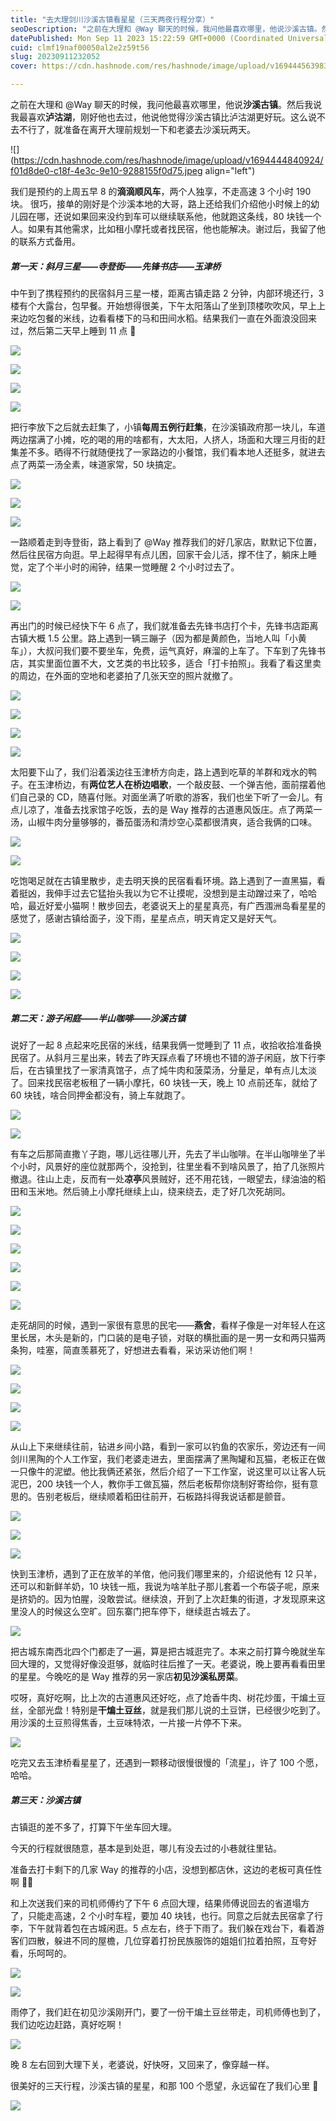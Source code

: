 ```yaml
---
title: "去大理剑川沙溪古镇看星星（三天两夜行程分享）"
seoDescription: "之前在大理和 @Way 聊天的时候，我问他最喜欢哪里，他说沙溪古镇。然后我说我最喜欢泸沽湖，刚好他也去过，他说他觉得沙溪古镇比泸沽湖更好玩。这么说不去不行了。"
datePublished: Mon Sep 11 2023 15:22:59 GMT+0000 (Coordinated Universal Time)
cuid: clmf19naf00050al2e2z59t56
slug: 20230911232052
cover: https://cdn.hashnode.com/res/hashnode/image/upload/v1694445639835/cbdb0a46-17f5-420b-a896-090afb714a4c.jpeg

---
```


之前在大理和 @Way 聊天的时候，我问他最喜欢哪里，他说**沙溪古镇**。然后我说我最喜欢**泸沽湖**，刚好他也去过，他说他觉得沙溪古镇比泸沽湖更好玩。这么说不去不行了，就准备在离开大理前规划一下和老婆去沙溪玩两天。

![](https://cdn.hashnode.com/res/hashnode/image/upload/v1694444840924/f01d8de0-c18f-4e3c-9e10-9288155f0d75.jpeg align="left")

我们是预约的上周五早 8 的**滴滴顺风车**，两个人独享，不走高速 3 个小时 190 块。 很巧，接单的刚好是个沙溪本地的大哥，路上还给我们介绍他小时候上的幼儿园在哪，还说如果回来没约到车可以继续联系他，他就跑这条线，80 块钱一个人。如果有其他需求，比如租小摩托或者找民宿，他也能解决。谢过后，我留了他的联系方式备用。

##### **第一天：斜月三星——寺登街——先锋书店——玉津桥**

中午到了携程预约的民宿斜月三星一楼，距离古镇走路 2 分钟，内部环境还行，3 楼有个大露台，包早餐。开始想得很美，下午太阳落山了坐到顶楼吹吹风，早上上来边吃包餐的米线，边看看楼下的马和田间水稻。结果我们一直在外面浪没回来过，然后第二天早上睡到 11 点 🤣

![](https://cdn.hashnode.com/res/hashnode/image/upload/v1694444956249/291e97d8-541a-4751-a821-81cd65e9dd49.png)

![](https://cdn.hashnode.com/res/hashnode/image/upload/v1694444964498/b08a90d2-5321-4750-9b29-86caa73460dc.png)

![](https://cdn.hashnode.com/res/hashnode/image/upload/v1694444972281/f3c66e10-a2de-4bc6-b854-a5149612152f.png)

![](https://cdn.hashnode.com/res/hashnode/image/upload/v1694444983407/e57c6bfb-95f3-4791-b1d9-9e4b7ea28ea8.png)

把行李放下之后就去赶集了，小镇**每周五例行赶集**，在沙溪镇政府那一块儿，车道两边摆满了小摊，吃的喝的用的啥都有，大太阳，人挤人，场面和大理三月街的赶集差不多。晒得不行就随便找了一家路边的小餐馆，我们看本地人还挺多，就进去点了两菜一汤全素，味道家常，50 块搞定。

![](https://cdn.hashnode.com/res/hashnode/image/upload/v1694445006244/9ba17c5a-f89c-490f-988a-7ee6db97c11d.png)

![](https://cdn.hashnode.com/res/hashnode/image/upload/v1694445015993/885c2300-5417-437e-904f-d7ffbe7db5a5.png)

![](https://cdn.hashnode.com/res/hashnode/image/upload/v1694445027287/e555b767-53b6-4f63-b228-63d45c8b59f3.png)

一路顺着走到寺登街，路上看到了 @Way 推荐我们的好几家店，默默记下位置，然后往民宿方向逛。早上起得早有点儿困，回家干会儿活，撑不住了，躺床上睡觉，定了个半小时的闹钟，结果一觉睡醒 2 个小时过去了。

![](https://cdn.hashnode.com/res/hashnode/image/upload/v1694445041417/05ab1c7e-1b5f-4de4-b981-e9fe4895c9a7.png)

![](https://cdn.hashnode.com/res/hashnode/image/upload/v1694445047404/489dbc04-524d-494c-8d9d-0e3ea0d9927b.png)

再出门的时候已经快下午 6 点了，我们就准备去先锋书店打个卡，先锋书店距离古镇大概 1.5 公里。路上遇到一辆三蹦子（因为都是黄颜色，当地人叫「小黄车」），大叔问我们要不要坐车，免费，运气真好，麻溜的上车了。下车到了先锋书店，其实里面位置不大，文艺类的书比较多，适合「打卡拍照」。我看了看这里卖的周边，在外面的空地和老婆拍了几张天空的照片就撤了。

![](https://cdn.hashnode.com/res/hashnode/image/upload/v1694445057341/66e8e452-1d93-4e01-9ef5-f96b7f3f42e5.png)

![](https://cdn.hashnode.com/res/hashnode/image/upload/v1694445073566/8654e100-5093-4d6e-9f1a-ecdb99a68f34.png)

![](https://cdn.hashnode.com/res/hashnode/image/upload/v1694445079840/75844fa8-5f6e-45f1-890f-609c74ddd6a1.png)

![](https://cdn.hashnode.com/res/hashnode/image/upload/v1694445090016/09bebb51-a1d8-48d0-bca6-d61dff681323.png)

太阳要下山了，我们沿着溪边往玉津桥方向走，路上遇到吃草的羊群和戏水的鸭子。在玉津桥边，有**两位艺人在桥边唱歌**，一个敲皮鼓、一个弹吉他，面前摆着他们自己录的 CD，随喜付账。对面坐满了听歌的游客，我们也坐下听了一会儿。有点儿凉了，准备去找家馆子吃饭，去的是 Way 推荐的古道惠风饭庄。点了两菜一汤，山椒牛肉分量够够的，番茄蛋汤和清炒空心菜都很清爽，适合我俩的口味。

![](https://cdn.hashnode.com/res/hashnode/image/upload/v1694445103123/17008062-9892-40a7-a6ac-b4272888bddb.png)

![](https://cdn.hashnode.com/res/hashnode/image/upload/v1694445114284/b7004f11-4844-44a8-bfee-65692593dc5d.png)

吃饱喝足就在古镇里散步，走去明天换的民宿看看环境。路上遇到了一直黑猫，看着挺凶，我伸手过去它猛抬头我以为它不让摸呢，没想到是主动蹭过来了，哈哈哈，最近好爱小猫啊！散步回去，老婆说天上的星星真亮，有广西涠洲岛看星星的感觉了，感谢古镇给面子，没下雨，星星点点，明天肯定又是好天气。

![](https://cdn.hashnode.com/res/hashnode/image/upload/v1694445122520/f7f33ca9-c39e-488e-afce-224aeafa533b.png)

![](https://cdn.hashnode.com/res/hashnode/image/upload/v1694445153585/5e4a7a22-2edb-48f1-b8ad-8da45493995b.png)

![](https://cdn.hashnode.com/res/hashnode/image/upload/v1694445160206/45c8adbf-aded-406b-9c88-abf6bc94a33f.png)

![](https://cdn.hashnode.com/res/hashnode/image/upload/v1694445169776/1d78f27a-fb72-45eb-a8f4-30d13eb6ad83.png)

##### **第二天：游子闲庭——半山咖啡——沙溪古镇**

说好了一起 8 点起来吃民宿的米线，结果我俩一觉睡到了 11 点，收拾收拾准备换民宿了。从斜月三星出来，转去了昨天踩点看了环境也不错的游子闲庭，放下行李后，在古镇里找了一家清真馆子，点了炖牛肉和菠菜汤，分量足，单有点儿太淡了。回来找民宿老板租了一辆小摩托，60 块钱一天，晚上 10 点前还车，就给了 60 块钱，啥合同押金都没有，骑上车就跑了。

![](https://cdn.hashnode.com/res/hashnode/image/upload/v1694445185199/e9e04705-4122-4587-80ec-0b8acbb63c18.png)

![](https://cdn.hashnode.com/res/hashnode/image/upload/v1694445195404/eb0efed0-c009-43ab-ae53-63db3e2d512f.png)

有车之后那简直撒丫子跑，哪儿远往哪儿开，先去了半山咖啡。在半山咖啡坐了半个小时，风景好的座位就那两个，没抢到，往里坐看不到啥风景了，拍了几张照片撤退。往山上走，反而有一处**凉亭**风景贼好，还不用花钱，一眼望去，绿油油的稻田和玉米地。然后骑上小摩托继续上山，绕来绕去，走了好几次死胡同。

![](https://cdn.hashnode.com/res/hashnode/image/upload/v1694445207242/fce69398-1283-4704-8729-01e5e0cefdb7.png)

![](https://cdn.hashnode.com/res/hashnode/image/upload/v1694445220903/252e29d9-6c1d-4ba4-b1c1-b8246814d3a7.png)

![](https://cdn.hashnode.com/res/hashnode/image/upload/v1694445228512/1ed76313-af67-4f63-a6c3-bc17d55e7178.png)

![](https://cdn.hashnode.com/res/hashnode/image/upload/v1694445235032/ade7e7c1-dc7b-44b8-9e92-f4d8fa992784.png)

![](https://cdn.hashnode.com/res/hashnode/image/upload/v1694445244750/55fa9d32-e19d-4d7f-8554-b80ec2060b98.png)

![](https://cdn.hashnode.com/res/hashnode/image/upload/v1694445251438/868bf302-0e09-4029-a26f-bc0f7d15d516.png)

走死胡同的时候，遇到一家很有意思的民宅——**燕舍**，看样子像是一对年轻人在这里长居，木头是新的，门口装的是电子锁，对联的横批画的是一男一女和两只猫两条狗，哇塞，简直羡慕死了，好想进去看看，采访采访他们啊！

![](https://cdn.hashnode.com/res/hashnode/image/upload/v1694445266471/50bdc2c5-9ed9-4db5-a0ce-4a861ee57bad.png)

![](https://cdn.hashnode.com/res/hashnode/image/upload/v1694445273904/e9a326b1-8452-4d1d-a454-69a5cae250ab.png)

![](https://cdn.hashnode.com/res/hashnode/image/upload/v1694445281276/1755058d-fe9b-44e6-b025-4a33272d145f.png)

![](https://cdn.hashnode.com/res/hashnode/image/upload/v1694445290204/17732675-145d-456f-bca8-380593fdbcb3.png)

从山上下来继续往前，钻进乡间小路，看到一家可以钓鱼的农家乐，旁边还有一间剑川黑陶的个人工作室，我们老婆走进去，里面摆满了黑陶罐和瓦猫，老板正在做一只像牛的泥塑。他比我俩还紧张，然后介绍了一下工作室，说这里可以让客人玩泥巴，200 块钱一个人，教你手工做瓦猫，然后老板帮你烧制好寄给你，挺有意思的。告别老板后，继续顺着稻田往前开，石板路抖得我说话都是颤音。

![](https://cdn.hashnode.com/res/hashnode/image/upload/v1694445303142/32e7c256-8eb3-48ee-8de2-1c8e6d788a84.png)

![](https://cdn.hashnode.com/res/hashnode/image/upload/v1694445310536/d8721e91-7d07-4bf6-a472-4f891a31f8d3.png)

![](https://cdn.hashnode.com/res/hashnode/image/upload/v1694445318899/c4255762-1d83-4d9e-92a3-3db14c5fafe5.png)

快到玉津桥，遇到了正在放羊的羊倌，他问我们哪里来的，介绍说他有 12 只羊，还可以和新鲜羊奶，10 块钱一瓶，我说为啥羊肚子那儿套着一个布袋子呢，原来是挤奶的。因为怕腥，没敢尝试。继续浪，开到了上次赶集的街道，才发现原来这里没人的时候这么空旷。回东寨门把车停下，继续逛古城去了。

![](https://cdn.hashnode.com/res/hashnode/image/upload/v1694445332300/7d94687e-73a3-4350-93be-3925d1b8848b.png)

把古城东南西北四个门都走了一遍，算是把古城逛完了。本来之前打算今晚就坐车回大理的，又觉得好像没逛够，就临时往后推了一天。老婆说，晚上要再看看田里的星星。今晚吃的是 Way 推荐的另一家店**初见沙溪私房菜**。

哎呀，真好吃啊，比上次的古道惠风还好吃，点了炝香牛肉、树花炒蛋，干煸土豆丝，全部光盘！特别是**干煸土豆丝**，就是我们那儿说的土豆饼，已经很少吃到了。用沙溪的土豆煎得焦香，土豆味特浓，一片接一片停不下来。

![](https://cdn.hashnode.com/res/hashnode/image/upload/v1694445342401/aa87a39c-f6bf-4a11-98c2-2586294ca5c4.png)

吃完又去玉津桥看星星了，还遇到一颗移动很慢很慢的「流星」，许了 100 个愿，哈哈。

##### **第三天：沙溪古镇**

古镇逛的差不多了，打算下午坐车回大理。

今天的行程就很随意，基本是到处逛，哪儿有没去过的小巷就往里钻。

准备去打卡剩下的几家 Way 的推荐的小店，没想到都店休，这边的老板可真任性啊 😶‍🌫️

和上次送我们来的司机师傅约了下午 6 点回大理，结果师傅说回去的省道塌方了，只能走高速，2 个小时车程，要加 40 块钱，也行。同意之后就去民宿拿了行李，下午就背着包在古城闲逛。5 点左右，终于下雨了。我们躲在戏台下，看着游客们四散，躲进不同的屋檐，几位穿着打扮民族服饰的姐姐们拉着拍照，互夸好看，乐呵呵的。

![](https://cdn.hashnode.com/res/hashnode/image/upload/v1694445370186/09e6d6f2-f41a-4d10-85c0-caadda9a6e98.png)

![](https://cdn.hashnode.com/res/hashnode/image/upload/v1694445378540/7824c99b-4729-4ac3-a73a-42846c239787.png)

雨停了，我们赶在初见沙溪刚开门，要了一份干煸土豆丝带走，司机师傅也到了，我们边吃边赶路，真好吃啊！

![](https://cdn.hashnode.com/res/hashnode/image/upload/v1694445394100/c9ba1628-2475-4e8b-832e-1a811b314996.png)

晚 8 左右回到大理下关，老婆说，好快呀，又回来了，像穿越一样。

很美好的三天行程，沙溪古镇的星星，和那 100 个愿望，永远留在了我们心里 🌃

![](https://cdn.hashnode.com/res/hashnode/image/upload/v1694445422309/0b6aba41-5205-4d5e-8c1f-85d2495c807a.png)